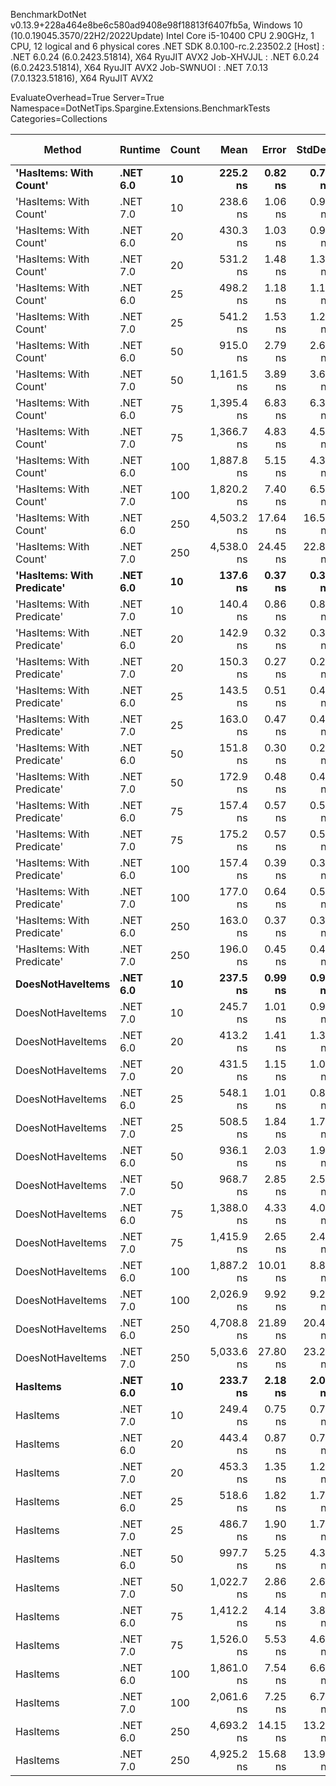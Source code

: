 
BenchmarkDotNet v0.13.9+228a464e8be6c580ad9408e98f18813f6407fb5a, Windows 10 (10.0.19045.3570/22H2/2022Update)
Intel Core i5-10400 CPU 2.90GHz, 1 CPU, 12 logical and 6 physical cores
.NET SDK 8.0.100-rc.2.23502.2
  [Host]     : .NET 6.0.24 (6.0.2423.51814), X64 RyuJIT AVX2
  Job-XHVJJL : .NET 6.0.24 (6.0.2423.51814), X64 RyuJIT AVX2
  Job-SWNUOI : .NET 7.0.13 (7.0.1323.51816), X64 RyuJIT AVX2

EvaluateOverhead=True  Server=True  Namespace=DotNetTips.Spargine.Extensions.BenchmarkTests  
Categories=Collections  

 Method                     | Runtime  | Count | Mean       | Error    | StdDev   | StdErr  | Min        | Q1         | Median     | Q3         | Max        | Op/s        | CI99.9% Margin | Iterations | Kurtosis | MValue | Skewness | Rank | LogicalGroup | Baseline | Code Size | Allocated |
--------------------------- |--------- |------ |-----------:|---------:|---------:|--------:|-----------:|-----------:|-----------:|-----------:|-----------:|------------:|---------------:|-----------:|---------:|-------:|---------:|-----:|------------- |--------- |----------:|----------:|
 **'HasItems: With Count'**     | **.NET 6.0** | **10**    |   **225.2 ns** |  **0.82 ns** |  **0.76 ns** | **0.20 ns** |   **224.1 ns** |   **224.7 ns** |   **225.2 ns** |   **225.6 ns** |   **226.8 ns** | **4,439,956.3** |      **0.8177 ns** |      **15.00** |    **2.184** |  **2.000** |   **0.3919** |   **10** | *****            | **No**       |     **188 B** |     **176 B** |
 'HasItems: With Count'     | .NET 7.0 | 10    |   238.6 ns |  1.06 ns |  0.99 ns | 0.26 ns |   236.8 ns |   238.0 ns |   238.7 ns |   239.3 ns |   240.5 ns | 4,190,316.7 |      1.0582 ns |      15.00 |    2.184 |  2.000 |  -0.0615 |   12 | *            | No       |     185 B |     160 B |
 'HasItems: With Count'     | .NET 6.0 | 20    |   430.3 ns |  1.03 ns |  0.92 ns | 0.24 ns |   428.5 ns |   429.7 ns |   430.2 ns |   430.9 ns |   432.1 ns | 2,324,032.9 |      1.0336 ns |      14.00 |    2.481 |  2.000 |   0.1113 |   16 | *            | No       |     188 B |     192 B |
 'HasItems: With Count'     | .NET 7.0 | 20    |   531.2 ns |  1.48 ns |  1.39 ns | 0.36 ns |   528.8 ns |   530.5 ns |   531.6 ns |   532.4 ns |   533.1 ns | 1,882,434.0 |      1.4829 ns |      15.00 |    1.780 |  2.000 |  -0.4958 |   23 | *            | No       |     185 B |     176 B |
 'HasItems: With Count'     | .NET 6.0 | 25    |   498.2 ns |  1.18 ns |  1.11 ns | 0.29 ns |   496.5 ns |   497.4 ns |   498.0 ns |   498.9 ns |   500.6 ns | 2,007,297.3 |      1.1842 ns |      15.00 |    2.290 |  2.000 |   0.3899 |   20 | *            | No       |     188 B |     192 B |
 'HasItems: With Count'     | .NET 7.0 | 25    |   541.2 ns |  1.53 ns |  1.28 ns | 0.36 ns |   539.6 ns |   540.1 ns |   541.4 ns |   541.7 ns |   543.6 ns | 1,847,691.5 |      1.5334 ns |      13.00 |    1.983 |  2.000 |   0.3715 |   24 | *            | No       |     185 B |     176 B |
 'HasItems: With Count'     | .NET 6.0 | 50    |   915.0 ns |  2.79 ns |  2.61 ns | 0.67 ns |   910.1 ns |   914.0 ns |   915.0 ns |   916.5 ns |   920.0 ns | 1,092,907.6 |      2.7908 ns |      15.00 |    2.534 |  2.000 |  -0.1834 |   26 | *            | No       |     188 B |     208 B |
 'HasItems: With Count'     | .NET 7.0 | 50    | 1,161.5 ns |  3.89 ns |  3.64 ns | 0.94 ns | 1,156.8 ns | 1,159.3 ns | 1,160.6 ns | 1,164.0 ns | 1,169.1 ns |   860,968.8 |      3.8908 ns |      15.00 |    2.182 |  2.000 |   0.5840 |   31 | *            | No       |     185 B |     192 B |
 'HasItems: With Count'     | .NET 6.0 | 75    | 1,395.4 ns |  6.83 ns |  6.39 ns | 1.65 ns | 1,379.1 ns | 1,393.7 ns | 1,396.6 ns | 1,398.8 ns | 1,405.8 ns |   716,642.1 |      6.8314 ns |      15.00 |    3.728 |  2.000 |  -0.9364 |   33 | *            | No       |     188 B |     224 B |
 'HasItems: With Count'     | .NET 7.0 | 75    | 1,366.7 ns |  4.83 ns |  4.52 ns | 1.17 ns | 1,356.1 ns | 1,364.1 ns | 1,367.8 ns | 1,368.9 ns | 1,375.5 ns |   731,678.1 |      4.8338 ns |      15.00 |    3.167 |  2.000 |  -0.3789 |   32 | *            | No       |     185 B |     208 B |
 'HasItems: With Count'     | .NET 6.0 | 100   | 1,887.8 ns |  5.15 ns |  4.30 ns | 1.19 ns | 1,880.8 ns | 1,886.2 ns | 1,888.1 ns | 1,891.4 ns | 1,893.8 ns |   529,709.5 |      5.1460 ns |      13.00 |    1.725 |  2.000 |  -0.4002 |   37 | *            | No       |     188 B |     224 B |
 'HasItems: With Count'     | .NET 7.0 | 100   | 1,820.2 ns |  7.40 ns |  6.56 ns | 1.75 ns | 1,805.8 ns | 1,818.3 ns | 1,820.8 ns | 1,824.7 ns | 1,829.7 ns |   549,395.5 |      7.3975 ns |      14.00 |    2.812 |  2.000 |  -0.8147 |   35 | *            | No       |     185 B |     208 B |
 'HasItems: With Count'     | .NET 6.0 | 250   | 4,503.2 ns | 17.64 ns | 16.50 ns | 4.26 ns | 4,466.9 ns | 4,493.6 ns | 4,502.0 ns | 4,513.9 ns | 4,530.6 ns |   222,062.7 |     17.6386 ns |      15.00 |    2.534 |  2.000 |  -0.2212 |   40 | *            | No       |     188 B |     240 B |
 'HasItems: With Count'     | .NET 7.0 | 250   | 4,538.0 ns | 24.45 ns | 22.87 ns | 5.91 ns | 4,478.2 ns | 4,527.7 ns | 4,544.6 ns | 4,552.2 ns | 4,570.1 ns |   220,362.5 |     24.4542 ns |      15.00 |    3.618 |  2.000 |  -1.0296 |   40 | *            | No       |     185 B |     224 B |
 **'HasItems: With Predicate'** | **.NET 6.0** | **10**    |   **137.6 ns** |  **0.37 ns** |  **0.35 ns** | **0.09 ns** |   **137.2 ns** |   **137.4 ns** |   **137.6 ns** |   **137.8 ns** |   **138.3 ns** | **7,266,487.7** |      **0.3721 ns** |      **15.00** |    **2.034** |  **2.000** |   **0.6433** |    **1** | *****            | **No**       |     **404 B** |     **176 B** |
 'HasItems: With Predicate' | .NET 7.0 | 10    |   140.4 ns |  0.86 ns |  0.80 ns | 0.21 ns |   139.2 ns |   139.8 ns |   140.3 ns |   140.8 ns |   142.0 ns | 7,123,151.8 |      0.8586 ns |      15.00 |    2.188 |  2.000 |   0.5011 |    2 | *            | No       |     400 B |     160 B |
 'HasItems: With Predicate' | .NET 6.0 | 20    |   142.9 ns |  0.32 ns |  0.30 ns | 0.08 ns |   142.4 ns |   142.7 ns |   142.8 ns |   143.0 ns |   143.5 ns | 6,998,297.8 |      0.3221 ns |      15.00 |    2.283 |  2.000 |   0.6123 |    3 | *            | No       |     404 B |     192 B |
 'HasItems: With Predicate' | .NET 7.0 | 20    |   150.3 ns |  0.27 ns |  0.23 ns | 0.06 ns |   150.1 ns |   150.1 ns |   150.2 ns |   150.4 ns |   150.8 ns | 6,654,453.8 |      0.2718 ns |      13.00 |    2.600 |  2.000 |   0.9453 |    4 | *            | No       |     400 B |     176 B |
 'HasItems: With Predicate' | .NET 6.0 | 25    |   143.5 ns |  0.51 ns |  0.48 ns | 0.12 ns |   142.8 ns |   143.1 ns |   143.4 ns |   143.8 ns |   144.6 ns | 6,970,061.2 |      0.5138 ns |      15.00 |    2.828 |  2.000 |   0.7554 |    3 | *            | No       |     404 B |     192 B |
 'HasItems: With Predicate' | .NET 7.0 | 25    |   163.0 ns |  0.47 ns |  0.44 ns | 0.11 ns |   162.1 ns |   162.7 ns |   163.0 ns |   163.3 ns |   163.8 ns | 6,135,644.8 |      0.4684 ns |      15.00 |    2.363 |  2.000 |  -0.1818 |    6 | *            | No       |     400 B |     176 B |
 'HasItems: With Predicate' | .NET 6.0 | 50    |   151.8 ns |  0.30 ns |  0.27 ns | 0.07 ns |   151.3 ns |   151.6 ns |   151.8 ns |   151.9 ns |   152.3 ns | 6,588,668.6 |      0.3022 ns |      14.00 |    2.283 |  2.000 |   0.2106 |    4 | *            | No       |     404 B |     208 B |
 'HasItems: With Predicate' | .NET 7.0 | 50    |   172.9 ns |  0.48 ns |  0.44 ns | 0.11 ns |   172.2 ns |   172.6 ns |   172.9 ns |   173.1 ns |   173.7 ns | 5,784,411.8 |      0.4751 ns |      15.00 |    1.867 |  2.000 |   0.1553 |    7 | *            | No       |     400 B |     192 B |
 'HasItems: With Predicate' | .NET 6.0 | 75    |   157.4 ns |  0.57 ns |  0.53 ns | 0.14 ns |   156.7 ns |   156.9 ns |   157.3 ns |   157.7 ns |   158.7 ns | 6,354,778.5 |      0.5702 ns |      15.00 |    3.397 |  2.000 |   0.8575 |    5 | *            | No       |     404 B |     224 B |
 'HasItems: With Predicate' | .NET 7.0 | 75    |   175.2 ns |  0.57 ns |  0.53 ns | 0.14 ns |   174.3 ns |   174.8 ns |   175.1 ns |   175.4 ns |   176.2 ns | 5,708,906.3 |      0.5689 ns |      15.00 |    2.371 |  2.000 |   0.5301 |    8 | *            | No       |     400 B |     208 B |
 'HasItems: With Predicate' | .NET 6.0 | 100   |   157.4 ns |  0.39 ns |  0.37 ns | 0.09 ns |   156.9 ns |   157.0 ns |   157.6 ns |   157.7 ns |   158.0 ns | 6,352,435.0 |      0.3917 ns |      15.00 |    1.514 |  2.000 |  -0.0813 |    5 | *            | No       |     404 B |     224 B |
 'HasItems: With Predicate' | .NET 7.0 | 100   |   177.0 ns |  0.64 ns |  0.57 ns | 0.15 ns |   176.0 ns |   176.6 ns |   177.0 ns |   177.3 ns |   178.1 ns | 5,650,219.9 |      0.6411 ns |      14.00 |    2.302 |  2.000 |   0.1998 |    8 | *            | No       |     400 B |     208 B |
 'HasItems: With Predicate' | .NET 6.0 | 250   |   163.0 ns |  0.37 ns |  0.33 ns | 0.09 ns |   162.3 ns |   162.9 ns |   163.1 ns |   163.2 ns |   163.7 ns | 6,133,298.0 |      0.3712 ns |      14.00 |    3.322 |  2.000 |  -0.1085 |    6 | *            | No       |     404 B |     240 B |
 'HasItems: With Predicate' | .NET 7.0 | 250   |   196.0 ns |  0.45 ns |  0.42 ns | 0.11 ns |   195.0 ns |   195.9 ns |   196.1 ns |   196.2 ns |   196.8 ns | 5,101,472.1 |      0.4484 ns |      15.00 |    3.333 |  2.000 |  -0.5977 |    9 | *            | No       |     400 B |     224 B |
 **DoesNotHaveItems**           | **.NET 6.0** | **10**    |   **237.5 ns** |  **0.99 ns** |  **0.93 ns** | **0.24 ns** |   **236.2 ns** |   **236.6 ns** |   **237.6 ns** |   **238.2 ns** |   **238.9 ns** | **4,211,397.3** |      **0.9905 ns** |      **15.00** |    **1.466** |  **2.000** |   **0.0741** |   **12** | *****            | **No**       |     **177 B** |     **176 B** |
 DoesNotHaveItems           | .NET 7.0 | 10    |   245.7 ns |  1.01 ns |  0.90 ns | 0.24 ns |   244.2 ns |   245.1 ns |   245.4 ns |   246.2 ns |   247.5 ns | 4,070,243.2 |      1.0126 ns |      14.00 |    2.123 |  2.000 |   0.2818 |   13 | *            | No       |     173 B |     160 B |
 DoesNotHaveItems           | .NET 6.0 | 20    |   413.2 ns |  1.41 ns |  1.31 ns | 0.34 ns |   411.7 ns |   412.0 ns |   412.9 ns |   414.0 ns |   415.7 ns | 2,420,222.1 |      1.4051 ns |      15.00 |    1.729 |  2.000 |   0.4948 |   15 | *            | No       |     177 B |     192 B |
 DoesNotHaveItems           | .NET 7.0 | 20    |   431.5 ns |  1.15 ns |  1.07 ns | 0.28 ns |   429.8 ns |   430.8 ns |   431.7 ns |   432.2 ns |   433.2 ns | 2,317,527.7 |      1.1467 ns |      15.00 |    1.807 |  2.000 |  -0.2611 |   16 | *            | No       |     173 B |     176 B |
 DoesNotHaveItems           | .NET 6.0 | 25    |   548.1 ns |  1.01 ns |  0.89 ns | 0.24 ns |   546.4 ns |   547.6 ns |   548.0 ns |   548.6 ns |   550.2 ns | 1,824,349.4 |      1.0079 ns |      14.00 |    3.009 |  2.000 |   0.3347 |   25 | *            | No       |     177 B |     192 B |
 DoesNotHaveItems           | .NET 7.0 | 25    |   508.5 ns |  1.84 ns |  1.72 ns | 0.44 ns |   505.2 ns |   507.7 ns |   509.0 ns |   509.2 ns |   511.2 ns | 1,966,758.9 |      1.8413 ns |      15.00 |    2.339 |  2.000 |  -0.5126 |   21 | *            | No       |     173 B |     176 B |
 DoesNotHaveItems           | .NET 6.0 | 50    |   936.1 ns |  2.03 ns |  1.90 ns | 0.49 ns |   931.5 ns |   935.3 ns |   936.6 ns |   937.5 ns |   938.5 ns | 1,068,216.1 |      2.0307 ns |      15.00 |    3.015 |  2.000 |  -0.7751 |   27 | *            | No       |     177 B |     208 B |
 DoesNotHaveItems           | .NET 7.0 | 50    |   968.7 ns |  2.85 ns |  2.52 ns | 0.67 ns |   964.9 ns |   966.9 ns |   968.3 ns |   970.5 ns |   973.7 ns | 1,032,346.7 |      2.8452 ns |      14.00 |    1.956 |  2.000 |   0.3885 |   28 | *            | No       |     173 B |     192 B |
 DoesNotHaveItems           | .NET 6.0 | 75    | 1,388.0 ns |  4.33 ns |  4.05 ns | 1.05 ns | 1,380.7 ns | 1,386.4 ns | 1,388.5 ns | 1,390.6 ns | 1,395.2 ns |   720,468.5 |      4.3286 ns |      15.00 |    2.181 |  2.000 |  -0.3028 |   33 | *            | No       |     177 B |     224 B |
 DoesNotHaveItems           | .NET 7.0 | 75    | 1,415.9 ns |  2.65 ns |  2.48 ns | 0.64 ns | 1,410.6 ns | 1,414.7 ns | 1,416.4 ns | 1,417.2 ns | 1,419.7 ns |   706,270.9 |      2.6516 ns |      15.00 |    2.510 |  2.000 |  -0.4406 |   33 | *            | No       |     173 B |     208 B |
 DoesNotHaveItems           | .NET 6.0 | 100   | 1,887.2 ns | 10.01 ns |  8.87 ns | 2.37 ns | 1,863.9 ns | 1,884.8 ns | 1,888.9 ns | 1,891.5 ns | 1,898.9 ns |   529,894.0 |     10.0050 ns |      14.00 |    3.899 |  2.000 |  -1.0542 |   37 | *            | No       |     177 B |     224 B |
 DoesNotHaveItems           | .NET 7.0 | 100   | 2,026.9 ns |  9.92 ns |  9.28 ns | 2.40 ns | 2,002.3 ns | 2,024.8 ns | 2,027.0 ns | 2,031.8 ns | 2,040.9 ns |   493,354.1 |      9.9225 ns |      15.00 |    3.911 |  2.000 |  -0.9739 |   38 | *            | No       |     173 B |     208 B |
 DoesNotHaveItems           | .NET 6.0 | 250   | 4,708.8 ns | 21.89 ns | 20.48 ns | 5.29 ns | 4,674.0 ns | 4,695.8 ns | 4,704.0 ns | 4,718.7 ns | 4,748.3 ns |   212,369.3 |     21.8942 ns |      15.00 |    2.106 |  2.000 |   0.3047 |   41 | *            | No       |     177 B |     240 B |
 DoesNotHaveItems           | .NET 7.0 | 250   | 5,033.6 ns | 27.80 ns | 23.21 ns | 6.44 ns | 4,959.7 ns | 5,034.8 ns | 5,037.9 ns | 5,045.5 ns | 5,050.6 ns |   198,663.7 |     27.7956 ns |      13.00 |    7.963 |  2.000 |  -2.4061 |   43 | *            | No       |     173 B |     224 B |
 **HasItems**                   | **.NET 6.0** | **10**    |   **233.7 ns** |  **2.18 ns** |  **2.04 ns** | **0.53 ns** |   **231.4 ns** |   **232.4 ns** |   **233.0 ns** |   **234.9 ns** |   **238.4 ns** | **4,278,312.6** |      **2.1792 ns** |      **15.00** |    **2.731** |  **2.000** |   **0.9564** |   **11** | *****            | **No**       |     **175 B** |     **176 B** |
 HasItems                   | .NET 7.0 | 10    |   249.4 ns |  0.75 ns |  0.70 ns | 0.18 ns |   248.5 ns |   248.8 ns |   249.3 ns |   249.8 ns |   251.1 ns | 4,009,424.6 |      0.7492 ns |      15.00 |    2.680 |  2.000 |   0.7319 |   14 | *            | No       |     171 B |     160 B |
 HasItems                   | .NET 6.0 | 20    |   443.4 ns |  0.87 ns |  0.72 ns | 0.20 ns |   442.1 ns |   442.9 ns |   443.6 ns |   443.9 ns |   444.4 ns | 2,255,187.8 |      0.8660 ns |      13.00 |    1.750 |  2.000 |  -0.3930 |   17 | *            | No       |     175 B |     192 B |
 HasItems                   | .NET 7.0 | 20    |   453.3 ns |  1.35 ns |  1.27 ns | 0.33 ns |   451.7 ns |   452.4 ns |   453.3 ns |   454.0 ns |   455.5 ns | 2,205,870.5 |      1.3546 ns |      15.00 |    1.787 |  2.000 |   0.3196 |   18 | *            | No       |     171 B |     176 B |
 HasItems                   | .NET 6.0 | 25    |   518.6 ns |  1.82 ns |  1.70 ns | 0.44 ns |   513.8 ns |   518.1 ns |   519.1 ns |   519.5 ns |   520.6 ns | 1,928,310.6 |      1.8182 ns |      15.00 |    4.580 |  2.000 |  -1.3446 |   22 | *            | No       |     175 B |     192 B |
 HasItems                   | .NET 7.0 | 25    |   486.7 ns |  1.90 ns |  1.78 ns | 0.46 ns |   483.5 ns |   485.1 ns |   487.1 ns |   487.7 ns |   489.7 ns | 2,054,749.5 |      1.8986 ns |      15.00 |    1.831 |  2.000 |  -0.1195 |   19 | *            | No       |     171 B |     176 B |
 HasItems                   | .NET 6.0 | 50    |   997.7 ns |  5.25 ns |  4.38 ns | 1.22 ns |   988.9 ns |   996.1 ns |   998.8 ns | 1,000.6 ns | 1,003.6 ns | 1,002,255.4 |      5.2487 ns |      13.00 |    2.610 |  2.000 |  -0.8856 |   29 | *            | No       |     175 B |     208 B |
 HasItems                   | .NET 7.0 | 50    | 1,022.7 ns |  2.86 ns |  2.68 ns | 0.69 ns | 1,018.7 ns | 1,020.5 ns | 1,022.6 ns | 1,024.7 ns | 1,027.2 ns |   977,784.3 |      2.8609 ns |      15.00 |    1.575 |  2.000 |   0.1492 |   30 | *            | No       |     171 B |     192 B |
 HasItems                   | .NET 6.0 | 75    | 1,412.2 ns |  4.14 ns |  3.87 ns | 1.00 ns | 1,405.5 ns | 1,410.1 ns | 1,411.7 ns | 1,414.9 ns | 1,417.2 ns |   708,104.0 |      4.1373 ns |      15.00 |    1.794 |  2.000 |  -0.2937 |   33 | *            | No       |     175 B |     224 B |
 HasItems                   | .NET 7.0 | 75    | 1,526.0 ns |  5.53 ns |  4.62 ns | 1.28 ns | 1,514.0 ns | 1,525.5 ns | 1,527.1 ns | 1,528.1 ns | 1,530.8 ns |   655,311.8 |      5.5293 ns |      13.00 |    3.945 |  2.000 |  -1.3593 |   34 | *            | No       |     171 B |     208 B |
 HasItems                   | .NET 6.0 | 100   | 1,861.0 ns |  7.54 ns |  6.69 ns | 1.79 ns | 1,843.9 ns | 1,858.6 ns | 1,861.4 ns | 1,864.7 ns | 1,870.3 ns |   537,338.6 |      7.5438 ns |      14.00 |    3.629 |  2.000 |  -0.9219 |   36 | *            | No       |     175 B |     224 B |
 HasItems                   | .NET 7.0 | 100   | 2,061.6 ns |  7.25 ns |  6.78 ns | 1.75 ns | 2,052.2 ns | 2,055.0 ns | 2,060.9 ns | 2,066.4 ns | 2,075.4 ns |   485,069.4 |      7.2498 ns |      15.00 |    1.890 |  2.000 |   0.2900 |   39 | *            | No       |     171 B |     208 B |
 HasItems                   | .NET 6.0 | 250   | 4,693.2 ns | 14.15 ns | 13.23 ns | 3.42 ns | 4,673.6 ns | 4,683.5 ns | 4,692.6 ns | 4,702.6 ns | 4,721.1 ns |   213,074.8 |     14.1453 ns |      15.00 |    2.156 |  2.000 |   0.2647 |   41 | *            | No       |     175 B |     240 B |
 HasItems                   | .NET 7.0 | 250   | 4,925.2 ns | 15.68 ns | 13.90 ns | 3.72 ns | 4,901.4 ns | 4,918.1 ns | 4,924.4 ns | 4,934.1 ns | 4,957.6 ns |   203,038.5 |     15.6846 ns |      14.00 |    3.031 |  2.000 |   0.4213 |   42 | *            | No       |     171 B |     224 B |
